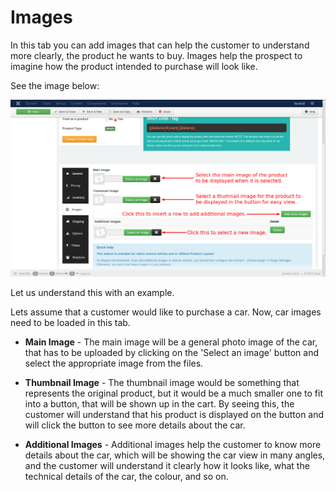 # Images

In this tab you can add images that can help the customer to understand more clearly, the product he wants to buy. Images help the prospect to imagine how the product intended to purchase will look like.

See the image below:

![Simple Image](product_simple_images.png)

Let us understand this with an example. 

Lets assume that a customer would like to purchase a car. Now, car images need to be loaded in this tab. 

* **Main Image** - The main image will be a general photo image of the car, that has to be uploaded by clicking on the 'Select an image' button and select the appropriate image from the files.

* **Thumbnail Image** - The thumbnail image would be something that represents the original product, but it would be a much smaller one to fit into a button, that will be shown up in the cart. By seeing this, the customer will understand that his product is displayed on the button and will click the button to see more details about the car.

* **Additional Images** - Additional images help the customer to know more details about the car, which will be showing the car view in many angles, and the customer will understand it clearly how it looks like, what the technical details of the car, the colour, and so on.
